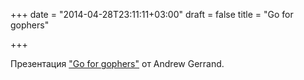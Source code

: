 +++
date = "2014-04-28T23:11:11+03:00"
draft = false
title = "Go for gophers"

+++

<p>Презентация <a href="http://talks.golang.org/2014/go4gophers.slide#1">&quot;Go for gophers&quot;</a> от&nbsp;Andrew Gerrand.</p>

